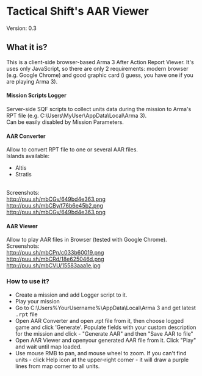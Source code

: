# Tactical Shift's AAR Viewer
Version: 0.3

## What it is?
This is a client-side browser-based Arma 3 After Action Report Viewer. It's uses only JavaScript, so there are only 2 requirements: modern browser (e.g. Google Chrome) and good graphic card (i guess, you have one if you are playing Arma 3).

#### Mission Scripts Logger
Server-side SQF scripts to collect units data during the mission to Arma's RPT file (e.g. C:\Users\MyUser\AppData\Local\Arma 3). 
<br />Can be easily disabled by Mission Parameters.

#### AAR Converter
Allow to convert RPT file to one or several AAR files.
<br />Islands available:
- Altis
- Stratis

<br />Screenshots:
<br />http://puu.sh/mbCGv/649bd4e363.png
<br />http://puu.sh/mbCBy/f76b6e45b2.png
<br />http://puu.sh/mbCGv/649bd4e363.png

#### AAR Viewer
Allow to play AAR files in Browser (tested with Google Chrome).
<br />Screenshots:
<br />http://puu.sh/mbCPn/c033b60019.png
<br />http://puu.sh/mbCRd/18e625046d.png
<br />http://puu.sh/mbCVU/15583aaa1e.jpg

### How to use it?
- Create a mission and add Logger script to it.
- Play your mission
- Go to C:\Users\%YourUsername%\AppData\Local\Arma 3 and get latest <tt>.rpt</tt> file
- Open AAR Converter and open .rpt file from it, then choose logged game and click 'Generate'. Populate fields with your custom description for the mission and click - "Generate AAR" and then "Save AAR to file"
- Open AAR Viewer and openyour generated AAR file from it. Click "Play" and wait until map loaded. 
- Use mouse RMB to pan, and mouse wheel to zoom. If you can't find units - click Help icon at the upper-right corner - it will draw a purple lines from map corner to all units. 
